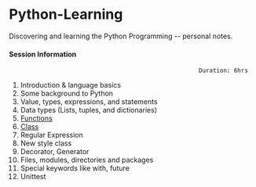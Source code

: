 # Python-Learning

 Discovering and learning the Python Programming -- personal notes.


#### Session Information                                 
                                                          Duration: 6hrs

1.  Introduction & language basics
2.  Some background to Python
3.  Value, types, expressions, and statements
4.  Data types (Lists, tuples, and dictionaries)
5.  [ Functions ](../master/ClassesnFunctions/functions.md)
6.  [ Class ](../master/ClassesnFunctions/classes.md)
7.  Regular Expression
8.  New style class
9.  Decorator, Generator
10. Files, modules, directories and packages
11. Special keywords like with, future
12. Unittest